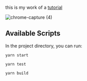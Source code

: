 this is my work of a [tutorial](https://youtu.be/19udhPLvYZc)

![chrome-capture (4)](https://user-images.githubusercontent.com/61309248/109868332-c72ca680-7c67-11eb-81f5-58a253459342.gif)


## Available Scripts

In the project directory, you can run:

`yarn start`

`yarn test`

`yarn build`

